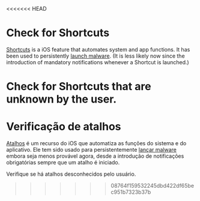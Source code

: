 <<<<<<< HEAD
# Check for Shortcuts

[Shortcuts](https://support.apple.com/guide/shortcuts/welcome/ios) is a iOS feature that automates system and app functions. It has been used to persistently [launch malware](https://citizenlab.ca/2021/12/pegasus-vs-predator-dissidents-doubly-infected-iphone-reveals-cytrox-mercenary-spyware/). (It is less likely now since the introduction of mandatory notifications whenever a Shortcut is launched.)

Check for Shortcuts that are unknown by the user.
=======
# Verificação de atalhos

[Atalhos](https://support.apple.com/guide/shortcuts/welcome/ios) é um recurso do iOS que automatiza as funções do sistema e do aplicativo. Ele tem sido usado para persistentemente [lançar malware](https://citizenlab.ca/2021/12/pegasus-vs-predator-dissidents-doubly-infected-iphone-reveals-cytrox-mercenary-spyware/) embora seja menos provável agora, desde a introdução de notificações obrigatórias sempre que um atalho é iniciado.

Verifique se há atalhos desconhecidos pelo usuário.
>>>>>>> 08764f159532245dbd422df65bec951b7323b37b
